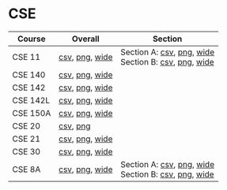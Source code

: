 # CSE

| Course | Overall | Section |
| ------ | ------- | ------- |
| CSE 11 | [csv](https://github.com/UCSD-Historical-Enrollment-Data/2024Summer2/blob/main/overall/CSE%2011.csv), [png](https://raw.githubusercontent.com/UCSD-Historical-Enrollment-Data/2024Summer2/main/plot_overall/CSE%2011.png), [wide](https://raw.githubusercontent.com/UCSD-Historical-Enrollment-Data/2024Summer2/main/plot_overall_wide/CSE%2011.png) | Section A: [csv](https://github.com/UCSD-Historical-Enrollment-Data/2024Summer2/blob/main/section/CSE%2011_A.csv), [png](https://raw.githubusercontent.com/UCSD-Historical-Enrollment-Data/2024Summer2/main/plot_section/CSE%2011_A.png), [wide](https://raw.githubusercontent.com/UCSD-Historical-Enrollment-Data/2024Summer2/main/plot_section_wide/CSE%2011_A.png)<br>Section B: [csv](https://github.com/UCSD-Historical-Enrollment-Data/2024Summer2/blob/main/section/CSE%2011_B.csv), [png](https://raw.githubusercontent.com/UCSD-Historical-Enrollment-Data/2024Summer2/main/plot_section/CSE%2011_B.png), [wide](https://raw.githubusercontent.com/UCSD-Historical-Enrollment-Data/2024Summer2/main/plot_section_wide/CSE%2011_B.png) |
| CSE 140 | [csv](https://github.com/UCSD-Historical-Enrollment-Data/2024Summer2/blob/main/overall/CSE%20140.csv), [png](https://raw.githubusercontent.com/UCSD-Historical-Enrollment-Data/2024Summer2/main/plot_overall/CSE%20140.png), [wide](https://raw.githubusercontent.com/UCSD-Historical-Enrollment-Data/2024Summer2/main/plot_overall_wide/CSE%20140.png) |  |
| CSE 142 | [csv](https://github.com/UCSD-Historical-Enrollment-Data/2024Summer2/blob/main/overall/CSE%20142.csv), [png](https://raw.githubusercontent.com/UCSD-Historical-Enrollment-Data/2024Summer2/main/plot_overall/CSE%20142.png), [wide](https://raw.githubusercontent.com/UCSD-Historical-Enrollment-Data/2024Summer2/main/plot_overall_wide/CSE%20142.png) |  |
| CSE 142L | [csv](https://github.com/UCSD-Historical-Enrollment-Data/2024Summer2/blob/main/overall/CSE%20142L.csv), [png](https://raw.githubusercontent.com/UCSD-Historical-Enrollment-Data/2024Summer2/main/plot_overall/CSE%20142L.png), [wide](https://raw.githubusercontent.com/UCSD-Historical-Enrollment-Data/2024Summer2/main/plot_overall_wide/CSE%20142L.png) |  |
| CSE 150A | [csv](https://github.com/UCSD-Historical-Enrollment-Data/2024Summer2/blob/main/overall/CSE%20150A.csv), [png](https://raw.githubusercontent.com/UCSD-Historical-Enrollment-Data/2024Summer2/main/plot_overall/CSE%20150A.png), [wide](https://raw.githubusercontent.com/UCSD-Historical-Enrollment-Data/2024Summer2/main/plot_overall_wide/CSE%20150A.png) |  |
| CSE 20 | [csv](https://github.com/UCSD-Historical-Enrollment-Data/2024Summer2/blob/main/overall/CSE%2020.csv), [png](https://raw.githubusercontent.com/UCSD-Historical-Enrollment-Data/2024Summer2/main/plot_overall/CSE%2020.png) |  |
| CSE 21 | [csv](https://github.com/UCSD-Historical-Enrollment-Data/2024Summer2/blob/main/overall/CSE%2021.csv), [png](https://raw.githubusercontent.com/UCSD-Historical-Enrollment-Data/2024Summer2/main/plot_overall/CSE%2021.png), [wide](https://raw.githubusercontent.com/UCSD-Historical-Enrollment-Data/2024Summer2/main/plot_overall_wide/CSE%2021.png) |  |
| CSE 30 | [csv](https://github.com/UCSD-Historical-Enrollment-Data/2024Summer2/blob/main/overall/CSE%2030.csv), [png](https://raw.githubusercontent.com/UCSD-Historical-Enrollment-Data/2024Summer2/main/plot_overall/CSE%2030.png), [wide](https://raw.githubusercontent.com/UCSD-Historical-Enrollment-Data/2024Summer2/main/plot_overall_wide/CSE%2030.png) |  |
| CSE 8A | [csv](https://github.com/UCSD-Historical-Enrollment-Data/2024Summer2/blob/main/overall/CSE%208A.csv), [png](https://raw.githubusercontent.com/UCSD-Historical-Enrollment-Data/2024Summer2/main/plot_overall/CSE%208A.png), [wide](https://raw.githubusercontent.com/UCSD-Historical-Enrollment-Data/2024Summer2/main/plot_overall_wide/CSE%208A.png) | Section A: [csv](https://github.com/UCSD-Historical-Enrollment-Data/2024Summer2/blob/main/section/CSE%208A_A.csv), [png](https://raw.githubusercontent.com/UCSD-Historical-Enrollment-Data/2024Summer2/main/plot_section/CSE%208A_A.png), [wide](https://raw.githubusercontent.com/UCSD-Historical-Enrollment-Data/2024Summer2/main/plot_section_wide/CSE%208A_A.png)<br>Section B: [csv](https://github.com/UCSD-Historical-Enrollment-Data/2024Summer2/blob/main/section/CSE%208A_B.csv), [png](https://raw.githubusercontent.com/UCSD-Historical-Enrollment-Data/2024Summer2/main/plot_section/CSE%208A_B.png), [wide](https://raw.githubusercontent.com/UCSD-Historical-Enrollment-Data/2024Summer2/main/plot_section_wide/CSE%208A_B.png) |
